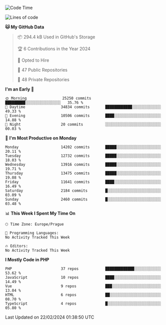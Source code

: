 <!--START_SECTION:waka-->
![Code Time](http://img.shields.io/badge/Code%20Time-1%2C583%20hrs%2058%20mins-blue)

![Lines of code](https://img.shields.io/badge/From%20Hello%20World%20I%27ve%20Written-22.1%20million%20lines%20of%20code-blue)

**🐱 My GitHub Data** 

> 📦 294.4 kB Used in GitHub's Storage 
 > 
> 🏆 6 Contributions in the Year 2024
 > 
> 💼 Opted to Hire
 > 
> 📜 47 Public Repositories 
 > 
> 🔑 48 Private Repositories 
 > 
**I'm an Early 🐤** 

```text
🌞 Morning                25250 commits       █████████░░░░░░░░░░░░░░░░   35.76 % 
🌆 Daytime                34834 commits       ████████████░░░░░░░░░░░░░   49.33 % 
🌃 Evening                10506 commits       ████░░░░░░░░░░░░░░░░░░░░░   14.88 % 
🌙 Night                  20 commits          ░░░░░░░░░░░░░░░░░░░░░░░░░   00.03 % 
```
📅 **I'm Most Productive on Monday** 

```text
Monday                   14202 commits       █████░░░░░░░░░░░░░░░░░░░░   20.11 % 
Tuesday                  12732 commits       █████░░░░░░░░░░░░░░░░░░░░   18.03 % 
Wednesday                13916 commits       █████░░░░░░░░░░░░░░░░░░░░   19.71 % 
Thursday                 13475 commits       █████░░░░░░░░░░░░░░░░░░░░   19.08 % 
Friday                   11641 commits       ████░░░░░░░░░░░░░░░░░░░░░   16.49 % 
Saturday                 2184 commits        █░░░░░░░░░░░░░░░░░░░░░░░░   03.09 % 
Sunday                   2460 commits        █░░░░░░░░░░░░░░░░░░░░░░░░   03.48 % 
```


📊 **This Week I Spent My Time On** 

```text
🕑︎ Time Zone: Europe/Prague

💬 Programming Languages: 
No Activity Tracked This Week

🔥 Editors: 
No Activity Tracked This Week
```

**I Mostly Code in PHP** 

```text
PHP                      37 repos            █████████████░░░░░░░░░░░░   53.62 % 
JavaScript               10 repos            ████░░░░░░░░░░░░░░░░░░░░░   14.49 % 
Vue                      9 repos             ███░░░░░░░░░░░░░░░░░░░░░░   13.04 % 
HTML                     6 repos             ██░░░░░░░░░░░░░░░░░░░░░░░   08.70 % 
TypeScript               4 repos             █░░░░░░░░░░░░░░░░░░░░░░░░   05.80 % 
```




 Last Updated on 22/02/2024 01:38:50 UTC
<!--END_SECTION:waka-->
<!--
**AlexKratky/AlexKratky** is a ✨ _special_ ✨ repository because its `README.md` (this file) appears on your GitHub profile.

Here are some ideas to get you started:

- 🔭 I’m currently working on ...
- 🌱 I’m currently learning ...
- 👯 I’m looking to collaborate on ...
- 🤔 I’m looking for help with ...
- 💬 Ask me about ...
- 📫 How to reach me: ...
- 😄 Pronouns: ...
- ⚡ Fun fact: ...
-->
